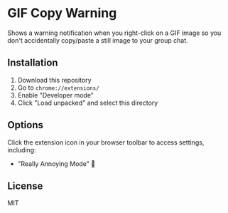 # GIF Copy Warning

Shows a warning notification when you right-click on a GIF image so you don't accidentally copy/paste a still image to your group chat.

## Installation

1. Download this repository
2. Go to `chrome://extensions/`
3. Enable "Developer mode"
4. Click "Load unpacked" and select this directory

## Options

Click the extension icon in your browser toolbar to access settings, including:

- "Really Annoying Mode" 🤪

## License

MIT
